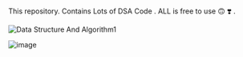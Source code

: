 This repository. Contains Lots of DSA Code . ALL is free to use 🙃 ❣️ .


   ![Data Structure And Algorithm1](https://github.com/its-Saurabh23/DSA/assets/93586145/948cc429-1151-4d74-8f59-ef2c01ae17c6)





![image](https://github.com/user-attachments/assets/49544f0c-524d-47e1-89b0-29fda262048b)
